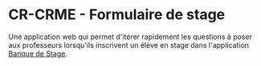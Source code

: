 # CR-CRME - Formulaire de stage

Une application web qui permet d'itérer rapidement les questions à poser aux professeurs lorsqu'ils inscrivent un élève en stage dans l'application [Banque de Stage](https://github.com/cr-crme/banque_stage).

